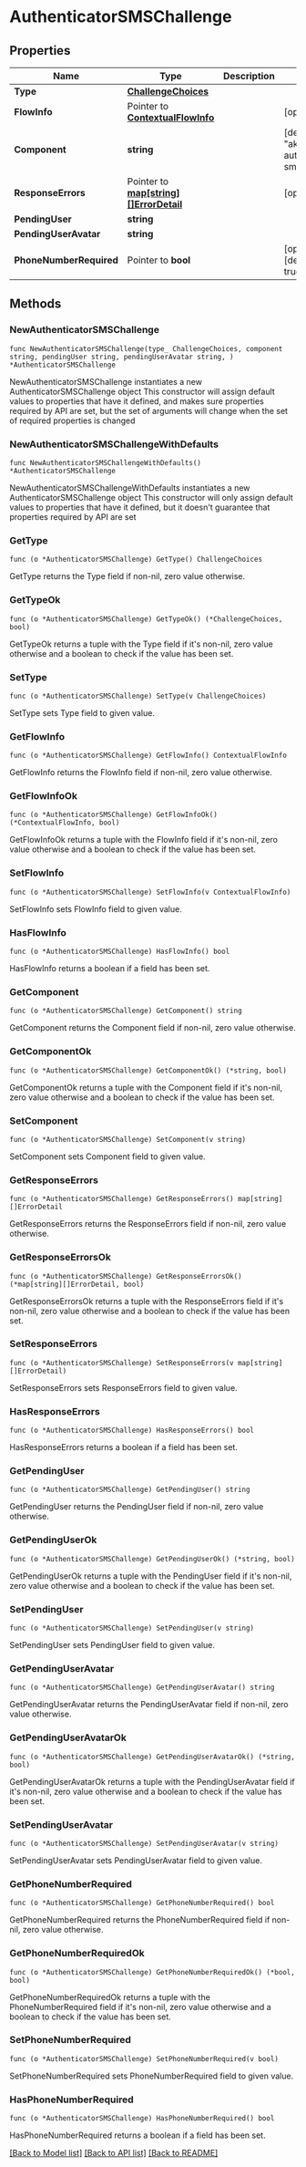 # AuthenticatorSMSChallenge

## Properties

Name | Type | Description | Notes
------------ | ------------- | ------------- | -------------
**Type** | [**ChallengeChoices**](ChallengeChoices.md) |  | 
**FlowInfo** | Pointer to [**ContextualFlowInfo**](ContextualFlowInfo.md) |  | [optional] 
**Component** | **string** |  | [default to "ak-stage-authenticator-sms"]
**ResponseErrors** | Pointer to [**map[string][]ErrorDetail**](array.md) |  | [optional] 
**PendingUser** | **string** |  | 
**PendingUserAvatar** | **string** |  | 
**PhoneNumberRequired** | Pointer to **bool** |  | [optional] [default to true]

## Methods

### NewAuthenticatorSMSChallenge

`func NewAuthenticatorSMSChallenge(type_ ChallengeChoices, component string, pendingUser string, pendingUserAvatar string, ) *AuthenticatorSMSChallenge`

NewAuthenticatorSMSChallenge instantiates a new AuthenticatorSMSChallenge object
This constructor will assign default values to properties that have it defined,
and makes sure properties required by API are set, but the set of arguments
will change when the set of required properties is changed

### NewAuthenticatorSMSChallengeWithDefaults

`func NewAuthenticatorSMSChallengeWithDefaults() *AuthenticatorSMSChallenge`

NewAuthenticatorSMSChallengeWithDefaults instantiates a new AuthenticatorSMSChallenge object
This constructor will only assign default values to properties that have it defined,
but it doesn't guarantee that properties required by API are set

### GetType

`func (o *AuthenticatorSMSChallenge) GetType() ChallengeChoices`

GetType returns the Type field if non-nil, zero value otherwise.

### GetTypeOk

`func (o *AuthenticatorSMSChallenge) GetTypeOk() (*ChallengeChoices, bool)`

GetTypeOk returns a tuple with the Type field if it's non-nil, zero value otherwise
and a boolean to check if the value has been set.

### SetType

`func (o *AuthenticatorSMSChallenge) SetType(v ChallengeChoices)`

SetType sets Type field to given value.


### GetFlowInfo

`func (o *AuthenticatorSMSChallenge) GetFlowInfo() ContextualFlowInfo`

GetFlowInfo returns the FlowInfo field if non-nil, zero value otherwise.

### GetFlowInfoOk

`func (o *AuthenticatorSMSChallenge) GetFlowInfoOk() (*ContextualFlowInfo, bool)`

GetFlowInfoOk returns a tuple with the FlowInfo field if it's non-nil, zero value otherwise
and a boolean to check if the value has been set.

### SetFlowInfo

`func (o *AuthenticatorSMSChallenge) SetFlowInfo(v ContextualFlowInfo)`

SetFlowInfo sets FlowInfo field to given value.

### HasFlowInfo

`func (o *AuthenticatorSMSChallenge) HasFlowInfo() bool`

HasFlowInfo returns a boolean if a field has been set.

### GetComponent

`func (o *AuthenticatorSMSChallenge) GetComponent() string`

GetComponent returns the Component field if non-nil, zero value otherwise.

### GetComponentOk

`func (o *AuthenticatorSMSChallenge) GetComponentOk() (*string, bool)`

GetComponentOk returns a tuple with the Component field if it's non-nil, zero value otherwise
and a boolean to check if the value has been set.

### SetComponent

`func (o *AuthenticatorSMSChallenge) SetComponent(v string)`

SetComponent sets Component field to given value.


### GetResponseErrors

`func (o *AuthenticatorSMSChallenge) GetResponseErrors() map[string][]ErrorDetail`

GetResponseErrors returns the ResponseErrors field if non-nil, zero value otherwise.

### GetResponseErrorsOk

`func (o *AuthenticatorSMSChallenge) GetResponseErrorsOk() (*map[string][]ErrorDetail, bool)`

GetResponseErrorsOk returns a tuple with the ResponseErrors field if it's non-nil, zero value otherwise
and a boolean to check if the value has been set.

### SetResponseErrors

`func (o *AuthenticatorSMSChallenge) SetResponseErrors(v map[string][]ErrorDetail)`

SetResponseErrors sets ResponseErrors field to given value.

### HasResponseErrors

`func (o *AuthenticatorSMSChallenge) HasResponseErrors() bool`

HasResponseErrors returns a boolean if a field has been set.

### GetPendingUser

`func (o *AuthenticatorSMSChallenge) GetPendingUser() string`

GetPendingUser returns the PendingUser field if non-nil, zero value otherwise.

### GetPendingUserOk

`func (o *AuthenticatorSMSChallenge) GetPendingUserOk() (*string, bool)`

GetPendingUserOk returns a tuple with the PendingUser field if it's non-nil, zero value otherwise
and a boolean to check if the value has been set.

### SetPendingUser

`func (o *AuthenticatorSMSChallenge) SetPendingUser(v string)`

SetPendingUser sets PendingUser field to given value.


### GetPendingUserAvatar

`func (o *AuthenticatorSMSChallenge) GetPendingUserAvatar() string`

GetPendingUserAvatar returns the PendingUserAvatar field if non-nil, zero value otherwise.

### GetPendingUserAvatarOk

`func (o *AuthenticatorSMSChallenge) GetPendingUserAvatarOk() (*string, bool)`

GetPendingUserAvatarOk returns a tuple with the PendingUserAvatar field if it's non-nil, zero value otherwise
and a boolean to check if the value has been set.

### SetPendingUserAvatar

`func (o *AuthenticatorSMSChallenge) SetPendingUserAvatar(v string)`

SetPendingUserAvatar sets PendingUserAvatar field to given value.


### GetPhoneNumberRequired

`func (o *AuthenticatorSMSChallenge) GetPhoneNumberRequired() bool`

GetPhoneNumberRequired returns the PhoneNumberRequired field if non-nil, zero value otherwise.

### GetPhoneNumberRequiredOk

`func (o *AuthenticatorSMSChallenge) GetPhoneNumberRequiredOk() (*bool, bool)`

GetPhoneNumberRequiredOk returns a tuple with the PhoneNumberRequired field if it's non-nil, zero value otherwise
and a boolean to check if the value has been set.

### SetPhoneNumberRequired

`func (o *AuthenticatorSMSChallenge) SetPhoneNumberRequired(v bool)`

SetPhoneNumberRequired sets PhoneNumberRequired field to given value.

### HasPhoneNumberRequired

`func (o *AuthenticatorSMSChallenge) HasPhoneNumberRequired() bool`

HasPhoneNumberRequired returns a boolean if a field has been set.


[[Back to Model list]](../README.md#documentation-for-models) [[Back to API list]](../README.md#documentation-for-api-endpoints) [[Back to README]](../README.md)


